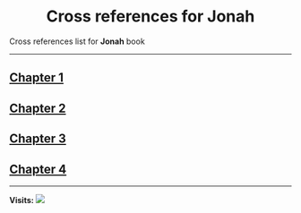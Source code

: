 <div align="center">
  <h1 id="readme">Cross references for <b>Jonah</b></h1>
</div>

Cross references list for **Jonah** book

---

## [Chapter 1](1.md)
## [Chapter 2](2.md)
## [Chapter 3](3.md)
## [Chapter 4](4.md)


---

**Visits:**
![](https://profile-counter.glitch.me/visitCounter_crossrefsChapterList26/count.svg)
